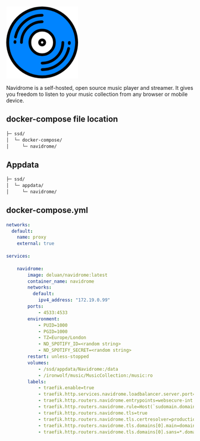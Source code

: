 
![](images/navidrome.png)

Navidrome is a self-hosted, open source music player and streamer. It gives you freedom to listen to your music collection from any browser or mobile device.


## docker-compose file location

```bash
├─ ssd/
│  └─ docker-compose/
│     └─ navidrome/
```

## Appdata

```bash
├─ ssd/
│  └─ appdata/
│     └─ navidrome/
```  

## docker-compose.yml

``` yaml
networks:
  default:
    name: proxy
    external: true

services:

    navidrome:
        image: deluan/navidrome:latest
        container_name: navidrome
        networks:
          default:
            ipv4_address: "172.19.0.99"
        ports:
            - 4533:4533
        environment:
            - PUID=1000
            - PGID=1000
            - TZ=Europe/London
            - ND_SPOTIFY_ID=<random string>
            - ND_SPOTIFY_SECRET=<random string>
        restart: unless-stopped
        volumes:
            - /ssd/appdata/Navidrome:/data
            - /ironwolf/music/MusicCollection:/music:ro
        labels:
            - traefik.enable=true
            - traefik.http.services.navidrome.loadbalancer.server.port=4533
            - traefik.http.routers.navidrome.entrypoints=websecure-int
            - traefik.http.routers.navidrome.rule=Host(`sudomain.domain.co.uk`)
            - traefik.http.routers.navidrome.tls=true
            - traefik.http.routers.navidrome.tls.certresolver=production
            - traefik.http.routers.navidrome.tls.domains[0].main=domain.co.uk
            - traefik.http.routers.navidrome.tls.domains[0].sans=*.domain.co.uk
```
